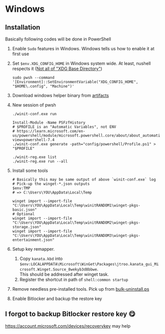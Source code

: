 # Windows

## Installation

Basically following codes will be done in PowerShell

1. Enable `Sudo` features in Windows. Windows tells us how to enable it at first use
1. Set `$env.XDG_CONFIG_HOME` in Windows system wide. At least, nushell respects it ([Not all of "XDG Base Directory"](https://github.com/nushell/nushell/issues/10100))

   ```pwsh
   sudo pwsh --command '[Environment]::SetEnvironmentVariable("XDG_CONFIG_HOME", "$HOME\.config", "Machine")'
   ```

1. Download windows helper binary from [artifacts](https://github.com/kachick/dotfiles/actions/workflows/windows.yml)
1. New session of pwsh

   ```pwsh
   ./winit-conf.exe run

   Install-Module -Name PSFzfHistory
   # $PROFILE is an "Automatic Variables", not ENV
   # https://learn.microsoft.com/en-us/powershell/module/microsoft.powershell.core/about/about_automatic_variables?view=powershell-7.4
   ./winit-conf.exe generate -path="config/powershell/Profile.ps1" > "$PROFILE"

   ./winit-reg.exe list
   ./winit-reg.exe run --all
   ```

1. Install some tools

   ```pwsh
   # Basically this may be same output of above `winit-conf.exe` log
   # Pick-up the winget-*.json outputs
   $env:TMP
   # => C:\Users\YOU\AppData\Local\Temp

   winget import --import-file "C:\Users\YOU\AppData\Local\Temp\winitRANDOM1\winget-pkgs-basic.json"
   # Optional
   winget import --import-file "C:\Users\YOU\AppData\Local\Temp\winitRANDOM2\winget-pkgs-storage.json"
   winget import --import-file "C:\Users\YOU\AppData\Local\Temp\winitRANDOM3\winget-pkgs-entertainment.json"
   ```

1. Setup key remapper.
   1. Copy `kanata.kbd` into `$env:LOCALAPPDATA\Microsoft\WinGet\Packages\jtroo.kanata_gui_Microsoft.Winget.Source_8wekyb3d8bbwe`.\
      This should be addressed after winget task.
   1. Register the shortcut in path of `shell:common startup`
1. Remove needless pre-installed tools. Pick up from [bulk-uninstall.ps](./winget/bulk-uninstall.ps1)
1. Enable Bitlocker and backup the restore key

## I forgot to backup Bitlocker restore key 😋

<https://account.microsoft.com/devices/recoverykey> may help
